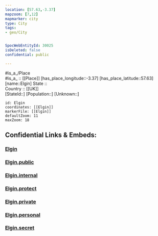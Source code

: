 ```yaml
---
location: [57.63,-3.37] 
mapzoom: [7,12] 
mapmarker: city 
type: City
tags:
- geo/City


SpocWebEntityId: 30025
isDeleted: false
confidential: public

---
```

#is_a_/Place  
#is_a_ :: [[Place]] 
[has_place_longitude::-3.37] 
[has_place_latitude::57.63] 
[name::Elgin] 
State ::  
Country :: [[UK]]  
[StateId::] 
[Population::] 
[Unknown::] 


```leaflet
id: Elgin
coordinates: [[Elgin]] 
markerFile: [[Elgin]] 
defaultZoom: 11 
maxZoom: 18
```


## Confidential Links & Embeds: 

### [Elgin](/_Standards/Earth/Continent/Europe/Europe~North/UK/Scotland/counties~Scotland/Moray/cities~Moray/Elgin.md) 

### [Elgin.public](/_public/Earth/Continent/Europe/Europe~North/UK/Scotland/counties~Scotland/Moray/cities~Moray/Elgin.public.md) 

### [Elgin.internal](/_internal/Earth/Continent/Europe/Europe~North/UK/Scotland/counties~Scotland/Moray/cities~Moray/Elgin.internal.md) 

### [Elgin.protect](/_protect/Earth/Continent/Europe/Europe~North/UK/Scotland/counties~Scotland/Moray/cities~Moray/Elgin.protect.md) 

### [Elgin.private](/_private/Earth/Continent/Europe/Europe~North/UK/Scotland/counties~Scotland/Moray/cities~Moray/Elgin.private.md) 

### [Elgin.personal](/_personal/Earth/Continent/Europe/Europe~North/UK/Scotland/counties~Scotland/Moray/cities~Moray/Elgin.personal.md) 

### [Elgin.secret](/_secret/Earth/Continent/Europe/Europe~North/UK/Scotland/counties~Scotland/Moray/cities~Moray/Elgin.secret.md)


